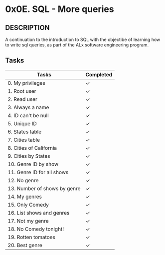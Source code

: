 # 0x0E. SQL - More queries

## DESCRIPTION
A continuation to the introduction to SQL with the objectibe of learning how to write sql queries, as part of the ALx software engineering program.

## Tasks
|Tasks| Completed |
|-----|----------|
|0. My privileges|&check;|
|1. Root user|&check;|
|2. Read user|&check;|
|3. Always a name|&check;|
|4. ID can't be null|&check;|
|5. Unique ID|&check;|
|6. States table|&check;|
|7. Cities table|&check;|
|8. Cities of California|&check;|
|9. Cities by States|&check;|
|10. Genre ID by show|&check;|
|11. Genre ID for all shows|&check;|
|12. No genre|&check;|
|13. Number of shows by genre|&check;|
|14. My genres|&check;|
|15. Only Comedy|&check;|
|16. List shows and genres|&check;|
|17. Not my genre|&check;|
|18. No Comedy tonight!|&check;|
|19. Rotten tomatoes |&check;|
|20. Best genre|&check;|
